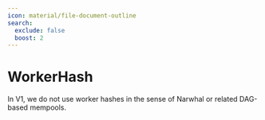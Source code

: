 ```yaml
---
icon: material/file-document-outline
search:
  exclude: false
  boost: 2
---
```


# WorkerHash

In V1,
we do not use worker hashes in the sense of Narwhal
or related DAG-based mempools.

<!--
A _worker hash_ is the hash of [[Transaction Batch|batch of transactions]]
(and accompanying information)
that are sent to primaries for the purpose of
referencing the respective transactions.

| Field         | Type           | Description                                       |
|---------------|----------------|---------------------------------------------------|
| `hash`        | [[Hash]]       | the hash of a non-empty list of transactions      |
| `batchNumber` | natural number | the [[Batch Number]] of the underlying batch      |
| `length`      | natural number | the count of transactions hashed                  |
| `signature`   | bytes          | the signature by the worker over the above fields |
| `creator`     | [[Identity]]   | the ɪᴅ of the creating worker                     |
-->
